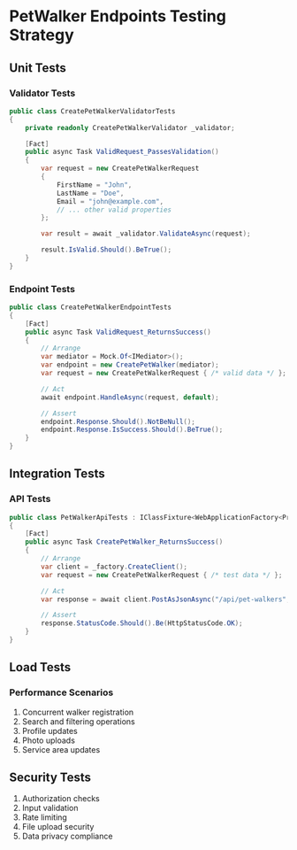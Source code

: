 # PetWalker Endpoints Testing Strategy

## Unit Tests

### Validator Tests
```csharp
public class CreatePetWalkerValidatorTests
{
    private readonly CreatePetWalkerValidator _validator;

    [Fact]
    public async Task ValidRequest_PassesValidation()
    {
        var request = new CreatePetWalkerRequest
        {
            FirstName = "John",
            LastName = "Doe",
            Email = "john@example.com",
            // ... other valid properties
        };

        var result = await _validator.ValidateAsync(request);

        result.IsValid.Should().BeTrue();
    }
}
```

### Endpoint Tests
```csharp
public class CreatePetWalkerEndpointTests
{
    [Fact]
    public async Task ValidRequest_ReturnsSuccess()
    {
        // Arrange
        var mediator = Mock.Of<IMediator>();
        var endpoint = new CreatePetWalker(mediator);
        var request = new CreatePetWalkerRequest { /* valid data */ };

        // Act
        await endpoint.HandleAsync(request, default);

        // Assert
        endpoint.Response.Should().NotBeNull();
        endpoint.Response.IsSuccess.Should().BeTrue();
    }
}
```

## Integration Tests

### API Tests
```csharp
public class PetWalkerApiTests : IClassFixture<WebApplicationFactory<Program>>
{
    [Fact]
    public async Task CreatePetWalker_ReturnsSuccess()
    {
        // Arrange
        var client = _factory.CreateClient();
        var request = new CreatePetWalkerRequest { /* test data */ };

        // Act
        var response = await client.PostAsJsonAsync("/api/pet-walkers", request);

        // Assert
        response.StatusCode.Should().Be(HttpStatusCode.OK);
    }
}
```

## Load Tests

### Performance Scenarios
1. Concurrent walker registration
2. Search and filtering operations
3. Profile updates
4. Photo uploads
5. Service area updates

## Security Tests

1. Authorization checks
2. Input validation
3. Rate limiting
4. File upload security
5. Data privacy compliance